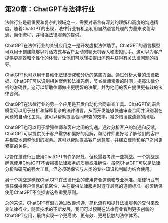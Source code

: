 ## 第20章：ChatGPT与法律行业

法律行业是最重要和复杂的领域之一，需要对语言有深刻的理解和高度的沟通精度。随着ChatGPT的出现，法律行业有机会利用自然语言处理的力量来改善沟通，简化流程，并增强法律服务的提供。

ChatGPT在法律行业的关键应用之一是开发虚拟法律助手。ChatGPT的语言模型可以用于创建能够以对话方式与客户互动的聊天机器人和虚拟助手。这可以为客户提供更高效和个性化的体验，让他们可以轻松提出问题并获得有关法律问题的指导。

ChatGPT也可以用于自动化法律研究和分析的某些方面。通过分析大量的法律数据，ChatGPT可以识别相关案例和法律先例，节省律师宝贵的时间，提高法律分析的准确性。这可以帮助律师做出更明智的决策，并为他们的客户提供更有效的法律咨询。

ChatGPT在法律行业的另一个应用是开发自动化合同审查工具。ChatGPT的语言模型可以用于分析和解释复杂的法律语言，从而开发能够快速审查合同并识别潜在问题的自动化工具。这可以帮助提高合同审查的效率，减少错误或遗漏的风险。

ChatGPT也可以用于增强律师和客户之间的沟通。通过分析客户的沟通和反馈，ChatGPT可以提供关于客户需求和偏好的见解，帮助律师更好地了解他们的客户并相应地调整他们的服务。这可以帮助提高客户满意度，并建立律师和客户之间更紧密的关系。

尽管在法律行业使用ChatGPT有许多好处，但也需要考虑一些挑战。一个挑战是确保使用ChatGPT不会损害法律服务的质量或准确性。虽然ChatGPT可以是法律分析和研究的强大工具，但必须确保它与人类的专业知识和判断力结合使用。

另一个挑战是确保ChatGPT在法律行业的使用符合道德和专业标准。法律行业有责任保持客户信息的机密性，并在提供法律服务时遵守最高的道德标准。必须确保使用ChatGPT不会损害这些重要原则。

总的来说，ChatGPT有潜力通过改善沟通、简化流程和提升法律服务的交付来改变法律行业。随着技术的不断发展，我们可以预期在法律行业看到更多创新的ChatGPT应用，最终实现一个更高效、更有效、更易接触的法律体系。
